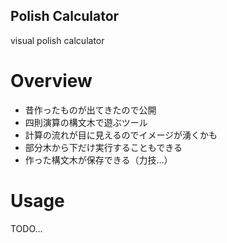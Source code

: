Polish Calculator
-----------------
visual polish calculator

Overview
========

* 昔作ったものが出てきたので公開
* 四則演算の構文木で遊ぶツール
* 計算の流れが目に見えるのでイメージが湧くかも
* 部分木から下だけ実行することもできる
* 作った構文木が保存できる（力技…）

Usage
=====

TODO...